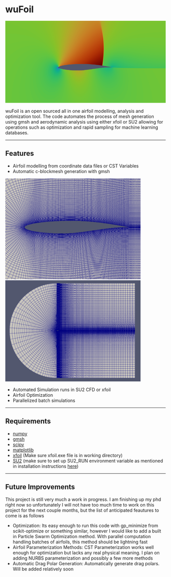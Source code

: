 # wuFoil
![](Docs/Images/airfoil_contours.PNG)

wuFoil is an open sourced all in one airfoil modelling, analysis and optimization tool. The code automates the process 
of mesh generation using gmsh and aerodynamic analysis using either xfoil or SU2 allowing for operations such as 
optimization and rapid sampling for machine learning databases.

---
## Features

- Airfoil modelling from coordinate data files or CST Variables
- Automatic c-blockmesh generation with gmsh

<img src="Docs/Images/airfoil_bl_mesh.PNG" width="425"/> <img src="Docs/Images/domain_mesh.PNG" width="425"/> 

- Automated Simulation runs in SU2 CFD or xfoil
- Airfoil Optimization
- Parallelized batch simulations

---
## Requirements
- [numpy](https://pypi.org/project/numpy/)
- [gmsh](https://pypi.org/project/gmsh/)
- [scipy](https://pypi.org/project/scipy/)
- [matplotlib](https://pypi.org/project/matplotlib/)
- [xfoil](https://web.mit.edu/drela/Public/web/xfoil/) (Make sure xfoil.exe file is in working directory)
- [SU2](https://su2code.github.io/) (make sure to set up SU2_RUN environment variable as mentioned in installation instructions [here](https://su2code.github.io/docs_v7/SU2-Windows/))

---
## Future Improvements
This project is still very much a work in progress. I am finishing up my phd right now so unfortunately I will not have too much time to work on this project for the next couple months, but the list of anticipated feautures to come is as follows
- Optimization: Its easy enough to run this code with gp_minimize from scikit-optimize or something similar, however I would like to add a built in Particle Swarm Optimization method. With parallel computation handling batches of airfoils, this method should be lightning fast
- Airfoil Parameterization Methods: CST Parameterization works well enough for optimization but lacks any real physical meaning. I plan on adding NURBS parameterization and possibly a few more methods
- Automatic Drag Polar Generation: Automatically generate drag polars. Will be added relatively soon